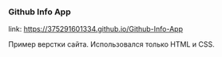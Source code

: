 ### Github Info App
link: https://375291601334.github.io/Github-Info-App

Пример верстки сайта. Использовался только HTML и CSS.
